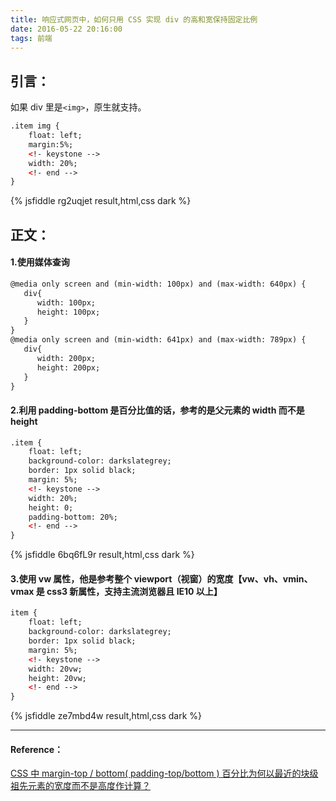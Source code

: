 ```yaml
---
title: 响应式网页中，如何只用 CSS 实现 div 的高和宽保持固定比例
date: 2016-05-22 20:16:00
tags: 前端
---
```


## 引言：
  
如果 div 里是`<img>`，原生就支持。

```xml
.item img {
    float: left;
    margin:5%;
    <!- keystone -->
    width: 20%;
    <!- end -->
}
```
{% jsfiddle rg2uqjet result,html,css dark %}

## 正文：

#### 1.使用**媒体查询**

```xml
@media only screen and (min-width: 100px) and (max-width: 640px) {
   div{
      width: 100px;
      height: 100px;
   }
}
@media only screen and (min-width: 641px) and (max-width: 789px) {
   div{
      width: 200px;
      height: 200px;
   }
}
```


#### 2.利用 **padding-bottom** 是百分比值的话，参考的是父元素的 width 而不是 height

```xml
.item {
    float: left;
    background-color: darkslategrey;
    border: 1px solid black;
    margin: 5%;
    <!- keystone -->
    width: 20%;
    height: 0;
    padding-bottom: 20%;
    <!- end -->
}
```

{% jsfiddle 6bq6fL9r result,html,css dark %}
 

#### 3.使用 vw 属性，他是参考整个 viewport（视窗）的宽度【**vw、vh、vmin、vmax** 是 css3 新属性，支持主流浏览器且 IE10 以上】

```xml
item {
    float: left;
    background-color: darkslategrey;
    border: 1px solid black;
    margin: 5%;
    <!- keystone -->
    width: 20vw;
    height: 20vw;
    <!- end -->
}
```

{% jsfiddle ze7mbd4w result,html,css dark %}

---

#### Reference：

[ CSS 中 margin-top / bottom( padding-top/bottom ) 百分比为何以最近的块级祖先元素的宽度而不是高度作计算？](https://www.zhihu.com/question/20983035)
 
